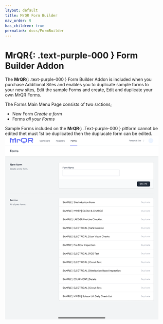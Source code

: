```yaml
---
layout: default
title: MrQR Form Builder
nav_order: 9
has_children: true
permalink: docs/FormBuilder
---
```

# **MrQR**{: .text-purple-000 } Form Builder Addon
The
 **MrQR**{: .text-purple-000 } Form Builder Addon is included when you purchase Additional Sites and enables you to duplicate sample forms to your new sites, Edit the sample Forms and create, Edit and duplicate your own MrQR Forms.

The Forms Main Menu Page consists of two srctions;
* New Form *Create a form*
* Forms *all your Forms*

Sample Forms included on the **MrQR**{: .Text-purple-000 } pltform cannot be edited thet must 1st be duplicated then the duplucate form can be edited.
![MrQR Form Builder](/assets/images/Forms/MrQR_Form_Main_Menu.png "Main Page")
